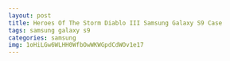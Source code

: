 ```yaml
---
layout: post
title: Heroes Of The Storm Diablo III Samsung Galaxy S9 Case
tags: samsung galaxy s9
categories: samsung
img: 1oHiLGw6WLHH0WfbOwWKWGpdCdWOv1e17
---
```

